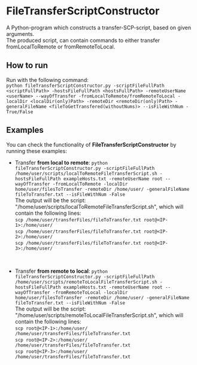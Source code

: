 # FileTransferScriptConstructor
A Python-program which constructs a transfer-SCP-script, based on given arguments.<br/>
The produced script, can contain commands to either transfer fromLocalToRemote or fromRemoteToLocal.<br/>

## How to run
Run with the following command:<br/>
``python fileTransferScriptConstructor.py -scriptFileFullPath <scriptFullPath> -hostsFileFullPath <hostsFullPath> -remoteUserName <userName> --wayOfTransfer -fromLocalToRemote/fromRemoteToLocal -localDir <localDir(only)Path> -remoteDir <remoteDir(only)Path> -generalFileName <fileToGetTransfered(withoutNums)> --isFileWithNum -True/False``<br/>

## Examples
You can check the functionality of **FileTransferScriptConstructor** by running these examples:<br/>

- Transfer **from local to remote**:
``python fileTransferScriptConstructor.py -scriptFileFullPath /home/user/scripts/localToRemoteFileTransferScript.sh -hostsFileFullPath exampleHosts.txt -remoteUserName root --wayOfTransfer -fromLocalToRemote -localDir home/user/filesToTransfer -remoteDir /home/user/ -generalFileName fileToTransfer.txt --isFileWithNum -False``<br/>
The output will be the script: "/home/user/scripts/localToRemoteFileTransferScript.sh", which will contain the following lines:<br/>
``scp /home/user/transferFiles/fileToTransfer.txt root@<IP-1>:/home/user/``<br/>
``scp /home/user/transferFiles/fileToTransfer.txt root@<IP-2>:/home/user/``<br/>
``scp /home/user/transferFiles/fileToTransfer.txt root@<IP-3>:/home/user/``<br/>
<br/>

- Transfer **from remote to local**:
``python fileTransferScriptConstructor.py -scriptFileFullPath /home/user/scripts/remoteToLocalFileTransferScript.sh -hostsFileFullPath exampleHosts.txt -remoteUserName root --wayOfTransfer -fromRemoteToLocal -localDir home/user/filesToTransfer -remoteDir /home/user/ -generalFileName fileToTransfer.txt --isFileWithNum -False``<br/>
The output will be the script: "/home/user/scripts/remoteToLocalFileTransferScript.sh", which will contain the following lines:<br/>
``scp root@<IP-1>:/home/user/ /home/user/transferFiles/fileToTransfer.txt``<br/>
``scp root@<IP-2>:/home/user/ /home/user/transferFiles/fileToTransfer.txt``<br/>
``scp root@<IP-3>:/home/user/ /home/user/transferFiles/fileToTransfer.txt``<br/>
